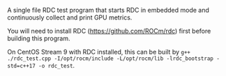 A single file RDC test program that starts RDC in embedded mode and continuously collect and print GPU metrics.

You will need to install RDC (https://github.com/ROCm/rdc) first before building this program.

On CentOS Stream 9 with RDC installed, this can be built by `g++ ./rdc_test.cpp -I/opt/rocm/include -L/opt/rocm/lib -lrdc_bootstrap -std=c++17 -o rdc_test`.
